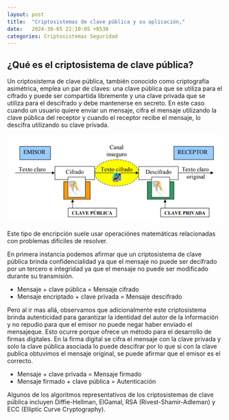 ```yaml
---
layout: post
title:  "Criptosistemas de clave pública y su aplicación,"
date:   2024-30-05 22:10:05 +0530
categories: Criptosistemas Seguridad
---
```


## ¿Qué es el criptosistema de clave pública?

Un criptosistema de clave pública, también conocido como criptografía asimétrica, emplea un par de claves: una clave pública que se utiliza para el cifrado y puede ser compartida libremente y una clave privada que se utiliza para el descifrado y debe mantenerse en secreto. En este caso cuando un usuario quiere enviar un mensaje, cifra el mensaje utilizando la clave pública del receptor y cuando el receptor recibe el mensaje, lo descifra utilizando su clave privada. 

![Image](/assets/c9-img-blog-asimetrico.png)

Este tipo de encripción suele usar operaciónes matemáticas relacionadas con problemas difíciles de resolver.

En primera instancia podemos afirmar que un criptosistema de clave pública brinda confidencialidad ya que el mensaje no puede ser decifrado por un tercero e integridad ya que el mensaje no puede ser modificado durante su transmisión. 
- Mensaje + clave pública = Mensaje cifrado
- Mensaje encriptado + clave privada = Mensaje descifrado

Pero al ir mas allá, observamos que adicionalmente este criptosistema brinda autenticidad para garantizar la identidad del autor de la información y no repudio para que el emisor no puede negar haber enviado el mensajeque. Esto ocurre porque ofrece un método para el desarrollo de firmas digitales. En la firma digital se cifra el mensaje con la clave privada y solo la clave pública asociada lo puede descifrar por lo que si con la clave publica obtuvimos el mensaje original, se puede afirmar que el emisor es el correcto.
- Mensaje + clave privada = Mensaje firmado
- Mensaje firmado + clave pública = Autenticación

Algunos de los algoritmos representativos de los criptosistemas de clave pública incluyen Diffie-Hellman, ElGamal, RSA (Rivest-Shamir-Adleman) y ECC (Elliptic Curve Cryptography).



